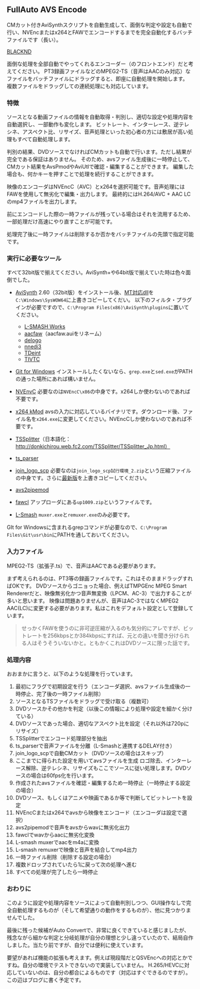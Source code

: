 ## FullAuto AVS Encode

CMカット付きAviSynthスクリプトを自動生成して、面倒な判定や設定も自動で行い、NVEncまたはx264とFAWでエンコードするまでを完全自動化するバッチファイルです（長い）。

[BLACKND](https://blacknd.com)

面倒な処理を全部自動でやってくれるエンコーダー（のフロントエンド）だと考えてください。
PT3録画ファイルなどのMPEG2-TS（音声はAACのみ対応）なファイルをバッチファイルにドラッグすると、即座に自動処理を開始します。
複数ファイルをドラッグしての連続処理にも対応しています。

### 特徴

ソースとなる動画ファイルの情報を自動取得・判別し、適切な設定や処理内容を自動選択し、一部動作も変化します。
ビットレート、インターレース、逆テレシネ、アスペクト比、リサイズ、音声処理といった初心者の方には敷居が高い処理もすべて自動処理します。

判別の結果、DVDソースでなければCMカットも自動で行います。ただし結果が完全である保証はありません。
そのため、avsファイル生成後に一時停止して、CMカット結果をAvsPmodやAviUtlで確認・編集することができます。
編集した場合も、何かキーを押すことで処理を続行することができます。

映像のエンコーダはNVEncC（AVC）とx264を選択可能です。音声処理にはFAWを使用して無劣化で編集・出力します。
最終的にはH.264/AVC + AAC LCのmp4ファイルを出力します。

前にエンコードした際の一時ファイルが残っている場合はそれを流用するため、一部処理だけ高速にやり直すことが可能です。

処理完了後に一時ファイルは削除するか否かをバッチファイルの先頭で指定可能です。

### 実行に必要なツール

すべて32bit版で揃えてください。AviSynth+や64bit版で揃えていた時は色々面倒でした。

- [AviSynth](https://sourceforge.net/projects/avisynth2/files/AviSynth%202.6/AviSynth%202.6.0/)
2.60（32bit版）をインストール後、[MT対応dll](https://forum.doom9.org/showthread.php?t=148782)を`C:\Windows\SysWOW64`に上書きコピーしてくだい。
以下のフィルタ・プラグインが必要ですので、`C:\Program Files(x86)\AviSynth\plugins`に置いてください。

  - [L-SMASH Works](http://pop.4-bit.jp/?page_id=7929)
  - [aacfaw](http://www.rutice.net/)（aacfaw.auiをリネーム）
  - [delogo](https://github.com/makiuchi-d/delogo-avisynth/releases)
  - [nnedi3](https://forum.doom9.org/showthread.php?t=170083)
  - [TDeint](http://avisynth.nl/index.php/TDeint)
  - [TIVTC](http://avisynth.nl/index.php/TIVTC)

- [Git for Windows](https://gitforwindows.org/)
インストールしたくないなら、`grep.exe`と`sed.exe`がPATHの通った場所にあれば構いません。

- [NVEnvC](https://onedrive.live.com/?id=6BDD4375AC8933C6%212293&cid=6BDD4375AC8933C6)
必要なのは`NVEncC\x86`の中身です。x264しか使わないのであれば不要です。

- [x264 kMod](http://komisar.gin.by/)
avsの入力に対応しているバイナリです。ダウンロード後、ファイル名を`x264.exe`に変更してください。NVEncCしか使わないのであれば不要です。

- [TSSplitter](https://www.videohelp.com/software/TSSplitter)（日本語化：http://donkichirou.web.fc2.com/TSSplitter/TSSplitter_Jp.html）

- [ts_parser](https://onedrive.live.com/?cid=8658EC275D9699D5&id=8658EC275D9699D5!1696)

- [join_logo_scp](http://www1.axfc.net/u/3506121.zip)
必要なのは`join_logo_scp試行環境_2.zip`という圧縮ファイルの中身です。さらに[最新版](http://www1.axfc.net/u/3506121.zip)を上書きコピーしてください。

- [avs2pipemod](https://github.com/chikuzen/avs2pipemod/releases)

- [fawcl](http://www2.wazoku.net/2sen/friioup/)
アップローダにある`up1009.zip`というファイルです。

- [L-Smash](http://pop.4-bit.jp/?page_id=7920)
`muxer.exe`と`remuxer.exe`のみ必要です。

GIt for Windowsに含まれるgrepコマンドが必要なので、`C:\Program Files\Git\usr\bin`にPATHを通しておいてください。

### 入力ファイル

MPEG2-TS（拡張子.ts）で、音声はAACである必要があります。

まず考えられるのは、PT3等の録画ファイルです。これはそのままドラッグすればOKです。
DVDソースからゴニョった場合、例えばTMPGEnc MPEG Smart Rendererだと、映像無劣化かつ音声無変換（LPCM、AC-3）で出力することが多いと思います。
映像は問題ありませんが、音声はAC-3ではなくMPEG2 AAC(LC)に変更する必要があります。私はこれをデフォルト設定として登録しています。

> せっかくFAWを使うのに非可逆圧縮が入るのも気分的にアレですが、ビットレートを256kbpsとか384kbpsにすれば、元との違いを聞き分けられる人はそうそういないかと。ともかくこれはDVDソースに限った話です。

### 処理内容

おおまかに言うと、以下のような処理を行っています。

1. 最初にフラグで初期設定を行う（エンコーダ選択、avsファイル生成後の一時停止、完了後の一時ファイル削除）
1. ソースとなるTSファイルをドラッグで受け取る（複数可）
1. DVDソースかその他かを判定（以後この情報により処理や設定を細かく分けている）
1. DVDソースであった場合、適切なアスペクト比を設定（それ以外は720pにリサイズ）
1. TSSplitterでエンコード処理部分を抽出
1. ts_parserで音声ファイルを分離（L-Smashと連携するDELAY付き）
1. join_logo_scpで自動CMカット（DVDソースの場合はスキップ）
1. ここまでに得られた設定を用いてavsファイルを生成
ロゴ除去、インターレース解除、逆テレシネ、リサイズもここでソースに従い処理します。DVDソースの場合は60fps化を行います。
1. 作成されたavsファイルを確認・編集するため一時停止（一時停止する設定の場合）
1. DVDソース、もしくはアニメや映画であるか等で判断してビットレートを設定
1. NVEncCまたはx264でavsから映像をエンコード（エンコーダは設定で選択）
1. avs2pipemodで音声をavsからwavに無劣化出力
1. fawclでwavからaacに無劣化変換
1. L-smash muxerでaacをm4aに変換
1. L-smash remuxerで映像と音声を結合してmp4出力
1. 一時ファイル削除（削除する設定の場合）
1. 複数ドロップされていたら1に戻って次の処理へ進む
1. すべての処理が完了したら一時停止

### おわりに

このように設定や処理内容をソースによって自動判別しつつ、GUI操作なしで完全自動処理するものが（そして希望通りの動作をするものが）、他に見つかりませんでした。

最後に残った候補がAuto Convertで、非常に良くできていると感じましたが、残念ながら細かな判定と分岐処理が自分の理想と少し違っていたので、結局自作しました。当たり前ですが、自分では便利に使えています。

要望があれば機能の拡張も考えます。例えば現段階だとQSVEncへの対応とかですね。自分の環境でテストできないので実装していません。
H.265/HEVCに対応していないのは、自分の都合によるものです（対応はすぐできるのですが）。この辺はブログに書く予定です。
